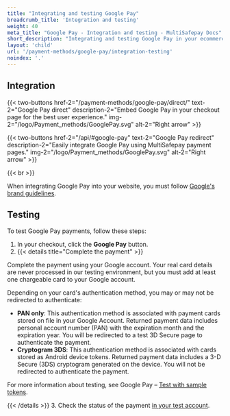 ```yaml
---
title: "Integrating and testing Google Pay"
breadcrumb_title: 'Integration and testing'
weight: 40
meta_title: "Google Pay - Integration and testing - MultiSafepay Docs"
short_description: "Integrating and testing Google Pay in your ecommerce platform"
layout: 'child'
url: '/payment-methods/google-pay/integration-testing'
noindex: '.'
---
```


## Integration

{{< two-buttons href-2="/payment-methods/google-pay/direct/" text-2="Google Pay direct" description-2="Embed Google Pay in your checkout page for the best user experience." img-2="/logo/Payment_methods/GooglePay.svg" alt-2="Right arrow" >}}

{{< two-buttons href-2="/api/#google-pay" text-2="Google Pay redirect" description-2="Easily integrate Google Pay using MultiSafepay payment pages." img-2="/logo/Payment_methods/GooglePay.svg" alt-2="Right arrow" >}}

{{< br >}}

When integrating Google Pay into your website, you must follow [Google's brand guidelines](https://developers.google.com/pay/api/web/guides/brand-guidelines).

## Testing

To test Google Pay payments, follow these steps:

1. In your checkout, click the **Google Pay** button.  
2. {{< details title="Complete the payment" >}}

Complete the payment using your Google account. Your real card details are never processed in our testing environment, but you must add at least one chargeable card to your Google account.

Depending on your card's authentication method, you may or may not be redirected to authenticate:

- **PAN only**: This authentication method is associated with payment cards stored on file in your Google Account. Returned payment data includes personal account number (PAN) with the expiration month and the expiration year. You will be redirected to a test 3D Secure page to authenticate the payment.
- **Cryptogram 3DS**: This authentication method is associated with cards stored as Android device tokens. Returned payment data includes a 3-D Secure (3DS) cryptogram generated on the device. You will not be redirected to authenticate the payment.  

For more information about testing, see Google Pay – [Test with sample tokens](https://developers.google.com/pay/api/web/guides/resources/sample-tokens).

{{< /details >}}
3. Check the status of the payment [in your test account](https://testmerchant.multisafepay.com/).
